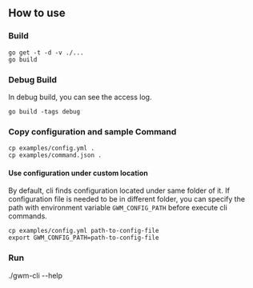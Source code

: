## How to use

### Build
```shell
go get -t -d -v ./...
go build
```

### Debug Build
In debug build, you can see the access log.
```shell
go build -tags debug
```

### Copy configuration and sample Command
```shell
cp examples/config.yml .
cp examples/command.json .
```
#### Use configuration under custom location
By default, cli finds configuration located under same folder of it.
If configuration file is needed to be in different folder, you can
specify the path with environment variable `GWM_CONFIG_PATH` before execute
cli commands.

```shell
cp examples/config.yml path-to-config-file
export GWM_CONFIG_PATH=path-to-config-file
```

### Run
./gwm-cli --help

